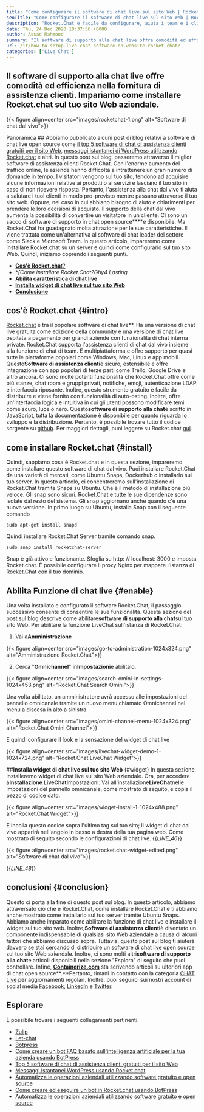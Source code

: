 ```yaml
---
title: "Come configurare il software di chat live sul sito Web | Rocket.Chat" 
seoTitle: "Come configurare il software di chat live sul sito Web | Rocket.Chat" 
description: "Rocket.Chat è facile da configurare, aiuta i team e i clienti a comunicare in modo efficiente. Questo software di chat dal vivo è open-source, multipiattaforma e autosufficiente." 
date: Thu, 24 Dec 2020 10:37:56 +0000
author: Assad Mahmood
summary: "Il software di supporto alla chat live offre comodità ed efficienza nella fornitura dell'assistenza clienti. Impariamo come installare Rocket.chat sul tuo sito web aziendale." 
url: /it/how-to-setup-live-chat-software-on-website-rocket-chat/
categories: ['Live Chat']
---
```


## Il software di supporto alla chat live offre comodità ed efficienza nella fornitura di assistenza clienti. Impariamo come installare Rocket.chat sul tuo sito Web aziendale.

{{< figure align=center src="images/rocketchat-1.png" alt="Software di chat dal vivo">}}


Panoramica ##
Abbiamo pubblicato alcuni post di blog relativi a software di chat live open source come [il top 5 software di chat di assistenza clienti gratuiti per il sito Web][1], [messaggi istantanei di WordPress utilizzando Rocket.chat][2] e altri. In questo post sul blog, passeremo attraverso il miglior software di assistenza clienti Rocket.Chat. Con l'enorme aumento del traffico online, le aziende hanno difficoltà a intrattenere un gran numero di domande in tempo. I visitatori vengono sul tuo sito, tendono ad acquisire alcune informazioni relative ai prodotti o ai servizi e lasciano il tuo sito in caso di non ricevere risposta. Pertanto, l'assistenza alla chat dal vivo ti aiuta a salutare i tuoi clienti in modo pro-previsto mentre passano attraverso il tuo sito web. Oppure, nel caso in cui abbiano bisogno di aiuto e chiarimenti per prendere le loro decisioni di acquisto.
Il supporto della chat dal vivo aumenta la possibilità di convertire un visitatore in un cliente. Ci sono un sacco di software di supporto in chat open source****e disponibile. Ma Rocket.Chat ha guadagnato molta attrazione per le sue caratteristiche. E viene trattata come un'alternativa al software di chat leader del settore come Slack e Microsoft Team. In questo articolo, impareremo come installare Rocket.chat su un server e quindi come configurarlo sul tuo sito Web. Quindi, iniziamo coprendo i seguenti punti.
* [**Cos'è Rocket.cha**t?][3]
* **[Come installare Rocket.Chat?Ghy4 Lasting*
* **[Abilita caratteristica di chat live][5]**
* **[Installa widget di chat live sul tuo sito Web][6]**
* **[Conclusione][7]**

## cos'è Rocket.chat   {#intro}
[Rocket.chat][8] è tra il popolare software di chat live**. Ha una versione di chat live gratuita come edizione della community e una versione di chat live ospitata a pagamento per grandi aziende con funzionalità di chat interna private. Rocket.Chat supporta l'assistenza clienti di chat dal vivo insieme alla funzione di chat di team. È multipiattaforma e offre supporto per quasi tutte le piattaforme popolari come Windows, Mac, Linux e app mobili. Questo**Software di assistenza clienti**è sicuro, estensibile e offre integrazione con app popolari di terze parti come Trello, Google Drive e altro ancora. Ci sono molte potenti funzionalità che Rocket.Chat offre come più stanze, chat room e gruppi privati, notifiche, emoji, autenticazione LDAP e interfaccia riposante. Inoltre, questo strumento gratuito è facile da distribuire e viene fornito con funzionalità di auto-osting. Inoltre, offre un'interfaccia logica e intuitiva in cui gli utenti possono modificare temi come scuro, luce o nero.
Questo**software di supporto alla chat**è scritto in JavaScript, tutta la documentazione è disponibile per quanto riguarda lo sviluppo e la distribuzione. Pertanto, è possibile trovare tutto il codice sorgente su [github][9]. Per maggiori dettagli, puoi leggere su Rocket.chat [qui][10].

## come installare Rocket.chat   {#install}
Quindi, sappiamo cosa è Rocket.chat e in questa sezione, impareremo come installare questo software di chat dal vivo. Puoi installare Rocket.Chat da una varietà di mercati, come Ubuntu Snaps, Dockerhub o installarlo sul tuo server. In questo articolo, ci concentreremo sull'installazione di Rocket.Chat tramite Snaps su Ubuntu. Che è il metodo di installazione più veloce.
Gli snap sono sicuri. Rocket.Chat e tutte le sue dipendenze sono isolate dal resto del sistema. Gli snap aggiornano anche quando c'è una nuova versione.
In primo luogo su Ubuntu, installa Snap con il seguente comando
```
sudo apt-get install snapd
```
Quindi installare Rocket.Chat Server tramite comando snap.
```
sudo snap install rocketchat-server
```
Snap è già attivo e funzionante. Sfoglia su http: // localhost: 3000 e imposta Rocket.chat. È possibile configurare il proxy Nginx per mappare l'istanza di Rocket.Chat con il tuo dominio.

## Abilita Funzione di chat live   {#enable}
Una volta installato e configurato il software Rocket.Chat, il passaggio successivo consente di consentire le sue funzionalità. Questa sezione del post sul blog descrive come abilitare**software di supporto alla chat**sul tuo sito Web. Per abilitare la funzione LiveChat sull'istanza di Rocket.Chat:
1. Vai a**Amministrazione**

{{< figure align=center src="images/go-to-administration-1024x324.png" alt="Amministrazione Rocket.Chat">}}

2. Cerca "**Omnichannel**" in**Impostazioni**e abilitalo.

{{< figure align=center src="images/search-omini-in-settings-1024x453.png" alt="Rocket.Chat Search Omini">}}

Una volta abilitato, un amministratore avrà accesso alle impostazioni del pannello omnicanale tramite un nuovo menu chiamato Omnichannel nel menu a discesa in alto a sinistra.

{{< figure align=center src="images/omini-channel-menu-1024x324.png" alt="Rocket.Chat Omini Channel">}}

E quindi configurare il look e la sensazione del widget di chat live

{{< figure align=center src="images/livechat-widget-demo-1-1024x724.png" alt="Rocket.Chat LiveChat Widget">}}


##**Installa widget di chat live sul tuo sito Web** {#widget}
In questa sezione, installeremo widget di chat live sul sito Web aziendale. Ora, per accedere a**Installazione LiveChat**Impostazioni:
Vai all'installazione**LiveChat**nelle impostazioni del pannello omnicanale, come mostrato di seguito, e copia il pezzo di codice dato.

{{< figure align=center src="images/widget-install-1-1024x488.png" alt="Rocket.Chat Widget">}}

E incolla questo codice sopra l'ultimo tag sul tuo sito; Il widget di chat dal vivo apparirà nell'angolo in basso a destra della tua pagina web. Come mostrato di seguito secondo le configurazioni di chat live.
{{_LINE_46_}}

{{< figure align=center src="images/rocket.chat-widget-edited.png" alt="Software di chat dal vivo">}}

{{_LINE_48_}}

## conclusioni   {#conclusion}
Questo ci porta alla fine di questo post sul blog. In questo articolo, abbiamo attraversato ciò che è Rocket.Chat, come installare Rocket.Chat e ti abbiamo anche mostrato come installarlo sul tuo server tramite Ubuntu Snaps. Abbiamo anche imparato come abilitare la funzione di chat live e installare il widget sul tuo sito web. Inoltre,**Software di assistenza clienti**è diventato un componente indispensabile di qualsiasi sito Web aziendale a causa di alcuni fattori che abbiamo discusso sopra. Tuttavia, questo post sul blog ti aiuterà davvero se stai cercando di distribuire un software di chat live open source sul tuo sito Web aziendale. Inoltre, ci sono molti altri**software di supporto alla chat**e articoli disponibili nella sezione "Esplora" di seguito che puoi controllare.
Infine, [**Containerize.com**][11] sta scrivendo articoli su ulteriori app di chat open source**.**Pertanto, rimani in contatto con la categoria [CHAT Live][12] per aggiornamenti regolari. Inoltre, puoi seguirci sui nostri account di social media [Facebook][13], [LinkedIn][14] e [Twitter][15].

## Esplorare
È possibile trovare i seguenti collegamenti pertinenti.
  * [Zulip][16]
  * [Let-chat][17]
  * [Botpress][18]
  * [Come creare un bot FAQ basato sull'intelligenza artificiale per la tua azienda usando BotPress][19]
  * [Top 5 software di chat di assistenza clienti gratuiti per il sito Web][1]
  * [Messaggi istantanei WordPress usando Rocket.chat][2]
  * [Automatizza le operazioni aziendali utilizzando software gratuito e open source][20]
  * [Come creare ed eseguire un bot in Rocket.chat usando BotPress][21]
  * [Automatizza le operazioni aziendali utilizzando software gratuito e open source][20]

  
[1]: https://blog.containerize.com/live-chat/top-5-free-customer-support-chat-software-for-website/
[2]: https://blog.containerize.com/blogging/instantly-communicate-with-customers-using-wordpress-and-rocket-chat/
[3]: #intro
[4]: #install
[5]: #enable
[6]: #widget
[7]: #conclusion
[8]: https://products.containerize.com/live-chat/rocketchat/
[9]: https://github.com/RocketChat/Rocket.Chat
[10]: https://products.containerize.com/live-chat/rocketchat
[11]: https://www.containerize.com/
[12]: https://products.containerize.com/live-chat/
[13]: https://web.facebook.com/containerize
[14]: https://www.linkedin.com/company/containerize/
[15]: https://twitter.com/containerize_co
[16]: https://products.containerize.com/live-chat/zulip/
[17]: https://products.containerize.com/live-chat/lets-chat/
[18]: https://products.containerize.com/live-chat/botpress/
[19]: https://blog.containerize.com/live-chat/how-to-create-an-ai-based-faq-bot-for-your-business-using-botpress/
[20]: https://blog.containerize.com/blogging/automate-business-operations-using-open-source-software/
[21]: https://blog.containerize.com/live-chat/how-to-create-and-run-a-bot-in-rocket-chat-using-botpress/
